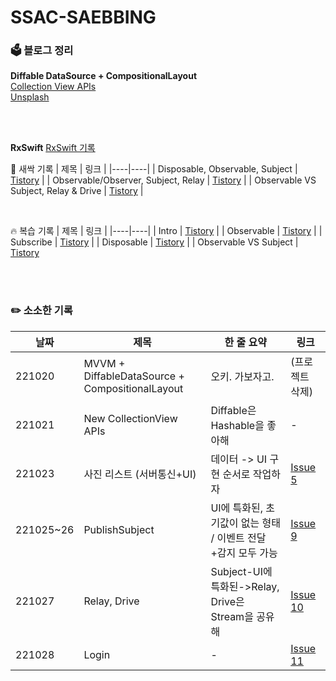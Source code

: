 # SSAC-SAEBBING

### 🗳 블로그 정리
**Diffable DataSource + CompositionalLayout** </br>
[Collection View APIs](https://so-kyte.tistory.com/179?category=1033999) </br>
[Unsplash](https://so-kyte.tistory.com/181?category=1033999) </br>

</br>
</br>

**RxSwift**
[RxSwift 기록](https://so-kyte.tistory.com/category/Swift/RxSwift) </br>

🌱 새싹 기록 
| 제목 | 링크 |
|----|----|
| Disposable, Observable, Subject | [Tistory](https://so-kyte.tistory.com/190?category=1078462) |
| Observable/Observer, Subject, Relay | [Tistory](https://so-kyte.tistory.com/192?category=1078462) |
| Observable VS Subject, Relay & Drive | [Tistory](https://so-kyte.tistory.com/195?category=1078462) |

</br>

🔥 복습 기록 
| 제목 | 링크 |
|----|----|
| Intro | [Tistory](https://so-kyte.tistory.com/185?category=1078462) |
| Observable | [Tistory](https://so-kyte.tistory.com/186?category=1078462) |
| Subscribe | [Tistory](https://so-kyte.tistory.com/187?category=1078462) |
| Disposable | [Tistory](https://so-kyte.tistory.com/188?category=1078462) |
| Observable VS Subject | [Tistory](https://so-kyte.tistory.com/191?category=1078462)

</br>
</br>

### ✏️ 소소한 기록 
| 날짜 | 제목 | 한 줄 요약 | 링크 |
|----|----|----|----|
| 221020 | MVVM + DiffableDataSource + CompositionalLayout | 오키. 가보자고. | (프로젝트 삭제) |
| 221021 | New CollectionView APIs | Diffable은 Hashable을 좋아해 | - |
| 221023 | 사진 리스트 (서버통신+UI) | 데이터 -> UI 구현 순서로 작업하자 | [Issue 5](https://github.com/pcsoyeon/SSAC-SAEBBING/issues/5) |
| 221025~26 | PublishSubject | UI에 특화된, 초기값이 없는 형태 / 이벤트 전달+감지 모두 가능 | [Issue 9](https://github.com/pcsoyeon/SSAC-SAEBBING/issues/9) |
| 221027 | Relay, Drive | Subject-UI에특화된->Relay, Drive은 Stream을 공유해 | [Issue 10](https://github.com/pcsoyeon/SSAC-SAEBBING/issues/10) |
| 221028 | Login | - | [Issue 11](https://github.com/pcsoyeon/SSAC-SAEBBING/issues/11) |
